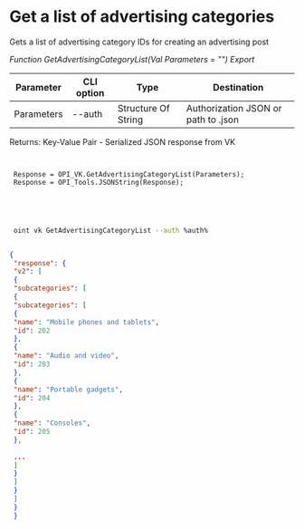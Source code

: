﻿---
sidebar_position: 4
---

# Get a list of advertising categories
 Gets a list of advertising category IDs for creating an advertising post


*Function GetAdvertisingCategoryList(Val Parameters = "") Export*

 | Parameter | CLI option | Type | Destination |
 |-|-|-|-|
 | Parameters | --auth | Structure Of String | Authorization JSON or path to .json |

 
 Returns: Key-Value Pair - Serialized JSON response from VK

```bsl title="Code example"
	
 
 Response = OPI_VK.GetAdvertisingCategoryList(Parameters);
 Response = OPI_Tools.JSONString(Response);
 

	
```

```sh title="CLI command example"
 
 oint vk GetAdvertisingCategoryList --auth %auth%


```


```json title="Result"

{
 "response": {
 "v2": [
 {
 "subcategories": [
 {
 "subcategories": [
 {
 "name": "Mobile phones and tablets",
 "id": 202
 },
 {
 "name": "Audio and video",
 "id": 203
 },
 {
 "name": "Portable gadgets",
 "id": 204
 },
 {
 "name": "Consoles",
 "id": 205
 },
 
 ...
 ]
 }
 ]
 }
 ]
 }
 }

```
